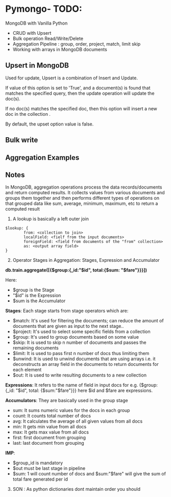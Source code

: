 # Pymongo- TODO:

MongoDB with Vanilla Python
- CRUD with Upsert
- Bulk operation Read/Write/Delete
- Aggregation Pipeline : 
        group,
        order,
        project, 
        match, 
        limit skip
- Working with arrays in MongoDB documents


## Upsert in MongoDB

Used for update, Upsert is a combination of Insert and Update.

If value of this option is set to 'True', and a document(s) is found that matches the specified query, then the update operation will update the doc(s).


If no doc(s) matches the specified doc, then this option will insert a new doc in the collection .

By default, the upset option value is false. 


## Bulk write 



## Aggregation Examples 




## Notes

In MongoDB, aggregation operations process the data records/documents and return computed results. It collects values from various documents and groups them together and then performs different types of operations on that grouped data like sum, average, minimum, maximum, etc to return a computed result


1. A lookup is basically a left outer join

```
$lookup: {
        from: <collection to join>
        localField: <fielf from the input documents>
        foreignField: <field from documents of the "from" collection>
        as: <output array field>
}

```


2. Operator Stages in Aggregation: Stages, Expression and Accumulator

**db.train.aggregate([{$group:{_id:"$id", total:{$sum: "$fare"}}}])**

Here:
- $group is the Stage
- "$id" is the Expression
- $sum is the Accumulator 

**Stages**: Each stage starts from stage operators which are:

- $match: It's used for filtering the documents; can reduce the amount of documents that are
given as input to the next stage..
- $project: It's used to select some specific fields from a collection 
- $group: It's used to group documents based on some value
- $skip: It is used to skip n number of documents and passes the remaining documents
- $limit: It is used to pass first n number of docs thus limiting them 
- $unwind: It is used to unwind documents that are using arrays i.e. it deconstructs an array field in the documents to return documents for each element
- $out: It is used to write resulting documents to a new collection 


**Expressions**:  It refers to the name of field in input docs for e.g. 
{$group: {_id: "$id", total: {$sum:"$fare"}}} 
here $id and $fare are expressions.

**Accumulators**: They are basically used in the group stage

- sum: It sums numeric values for the docs in each group
- count: It counts total number of docs
- avg: It calculates the average of all given values from all docs
- min: It gets min value from all docs
- max: It gets max value from all docs
- first: first document from grouping
- last: last document from grouping

**IMP**:
- $group_id is mandatory
- $out must be last stage in pipeline
- $sum: 1 will count number of docs and $sum:"$fare" will give the sum of total fare generated per id 


3. SON : As python dictionaries dont maintain order you should 